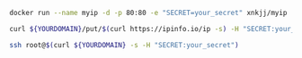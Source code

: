 ```bash
docker run --name myip -d -p 80:80 -e "SECRET=your_secret" xnkjj/myip
```

```bash
curl ${YOURDOMAIN}/put/$(curl https://ipinfo.io/ip -s) -H "SECRET:your_secret"
```

```bash
ssh root@$(curl ${YOURDOMAIN} -s -H "SECRET:your_secret")
```
